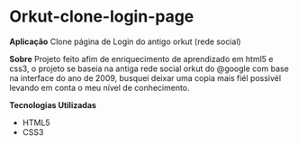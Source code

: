 # Orkut-clone-login-page

**Aplicação**
Clone página de Login do antigo orkut (rede social) 

**Sobre**
Projeto feito afim de enriquecimento de aprendizado em html5 e css3, o projeto se baseia na antiga rede social orkut do @google com base na interface do ano de 2009, busquei deixar uma copia mais fiél possivél levando em conta o meu nível de conhecimento.

**Tecnologias Utilizadas**
* HTML5
* CSS3
